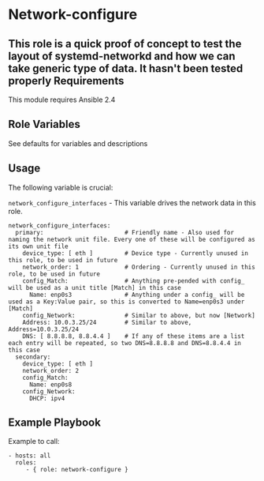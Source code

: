 Network-configure
=========

This role is a quick proof of concept to test the layout of systemd-networkd and how we can take generic type of data. It hasn't been tested properly
Requirements
------------

This module requires Ansible 2.4

Role Variables
--------------

See defaults for variables and descriptions

## Usage


The following variable is crucial:

`network_configure_interfaces` - This variable drives the network data in this role.


```
network_configure_interfaces:
  primary:                       # Friendly name - Also used for naming the network unit file. Every one of these will be configured as its own unit file
    device_type: [ eth ]         # Device type - Currently unused in this role, to be used in future
    network_order: 1             # Ordering - Currently unused in this role, to be used in future
    config_Match:                # Anything pre-pended with config_ will be used as a unit title [Match] in this case
      Name: enp0s3               # Anything under a config_ will be used as a Key:Value pair, so this is converted to Name=enp0s3 under [Match]
    config_Network:              # Similar to above, but now [Network]
    Address: 10.0.3.25/24        # Similar to above, Address=10.0.3.25/24
    DNS: [ 8.8.8.8, 8.8.4.4 ]    # If any of these items are a list each entry will be repeated, so two DNS=8.8.8.8 and DNS=8.8.4.4 in this case
  secondary:
    device_type: [ eth ]
    network_order: 2
    config_Match:
      Name: enp0s8
    config_Network:
      DHCP: ipv4

```

Example Playbook
----------------

Example to call:

    - hosts: all
      roles:
         - { role: network-configure }
